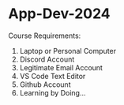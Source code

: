# App-Dev-2024

Course Requirements:
1. Laptop or Personal Computer
2. Discord Account
3. Legitimate Email Account
4. VS Code Text Editor
5. Github Account
6. Learning by Doing...
